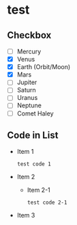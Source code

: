 test
====
## Checkbox

- [ ] Mercury
- [x] Venus
- [x] Earth (Orbit/Moon)
- [x] Mars
- [ ] Jupiter
- [ ] Saturn
- [ ] Uranus
- [ ] Neptune
- [ ] Comet Haley

## Code in List
* Item 1

      test code 1

* Item 2
  * Item 2-1
  
        test code 2-1
* Item 3
